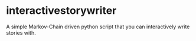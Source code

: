 # interactivestorywriter
A simple Markov-Chain driven python script that you can interactively write stories with.
